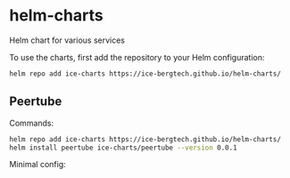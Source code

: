 # helm-charts

Helm chart for various services

To use the charts, first add the repository to your Helm configuration:

```sh
helm repo add ice-charts https://ice-bergtech.github.io/helm-charts/
```

## Peertube

Commands:

```sh
helm repo add ice-charts https://ice-bergtech.github.io/helm-charts/
helm install peertube ice-charts/peertube --version 0.0.1
```

Minimal config:

```sh

```

